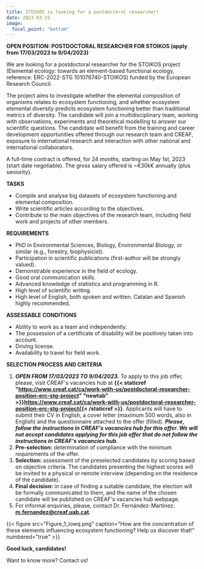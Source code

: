 ```yaml
---
title: STOIKOS is looking for a postdoctoral researcher!
date: 2023-03-15
image:
  focal_point: "bottom"
---
```


**OPEN POSITION: POSTDOCTORAL RESEARCHER FOR STOIKOS (apply from 17/03/2023 to 9/04/2023)**
<!--more-->
We are looking for a postdoctoral researcher for the STOIKOS project (Elemental ecology: towards an element-based functional ecology, reference: ERC-2022-STG 101076740-STOIKOS) funded by the European Research Council.

The project aims to investigate whether the elemental composition of organisms relates to ecosystem functioning, and whether ecosystem elemental diversity predicts ecosystem functioning better than traditional metrics of diversity. The candidate will join a multidisciplinary team, working with observations, experiments and theoretical modelling to answer our scientific questions. The candidate will benefit from the training and career development opportunities offered through our research team and CREAF, exposure to international research and interaction with other national and international collaborators.

A full-time contract is offered, for 24 months, starting on May 1st, 2023 (start date negotiable). The gross salary offered is ~€30k€ annually (plus seniority).

<!--more-->
**TASKS**
-	Compile and analyse big datasets of ecosystem functioning and elemental composition.
-	Write scientific articles according to the objectives. 
-	Contribute to the main objectives of the research team, including field work and projects of other members. 


**REQUIREMENTS**
-	PhD in Environmental Sciences, Biology, Environmental Biology, or similar (e.g., forestry, biophysicist).
-	Participation in scientific publications (first-author will be strongly valued).
-	Demonstrable experience in the field of ecology.
-	Good oral communication skills.
-	Advanced knowledge of statistics and programming in R.
-	High level of scientific writing. 
-	High level of English, both spoken and written. Catalan and Spanish highly recommended. 


**ASSESSABLE CONDITIONS**
-	Ability to work as a team and independently.
-	The possession of a certificate of disability will be positively taken into account. 
-	Driving license.
-	Availability to travel for field work. 


**SELECTION PROCESS AND CRITERIA**
1.	***OPEN FROM 17/03/2023 TO 9/04/2023.*** To apply to this job offer, please, visit CREAF's vacancies hub at **{{< staticref "https://www.creaf.cat/ca/work-with-us/postdoctoral-researcher-position-erc-stg-project" "newtab" >}}https://www.creaf.cat/ca/work-with-us/postdoctoral-researcher-position-erc-stg-project{{< /staticref >}}**. Applicants will have to submit their CV in English, a cover letter (maximum 500 words, also in English) and the questionnaire attached to the offer (filled). ***Please, follow the instructions in CREAF's vacancies hub for this offer. We will not accept candidates applying for this job offer that do not  follow the instructions in CREAF's vacancies hub.***  
2.	**Pre-selection:** determination of compliance with the minimum requirements of the offer.
3.	**Selection:** assessment of the preselected candidates by scoring based on objective criteria. The candidates presenting the highest scores will be invited to a physical or remote interview (depending on the residence of the candidate). 
4.	**Final decision:** in case of finding a suitable candidate, the election will be formally communicated to them, and the name of the chosen candidate will be published on CREAF's vacancies hub webpage.
5.	For informal enquiries, please, contact Dr. Fernández-Martínez: **m.fernandez@creaf.uab.cat**.


<!--more-->

{{< figure src="Figure_1_lowq.png" caption="How are the concentration of these elements influencing ecosystem functioning? Help us discover that!" numbered="true" >}}


<!--more-->
**Good luck, candidates!**
<!--more-->
Want to know more? Contact us!
